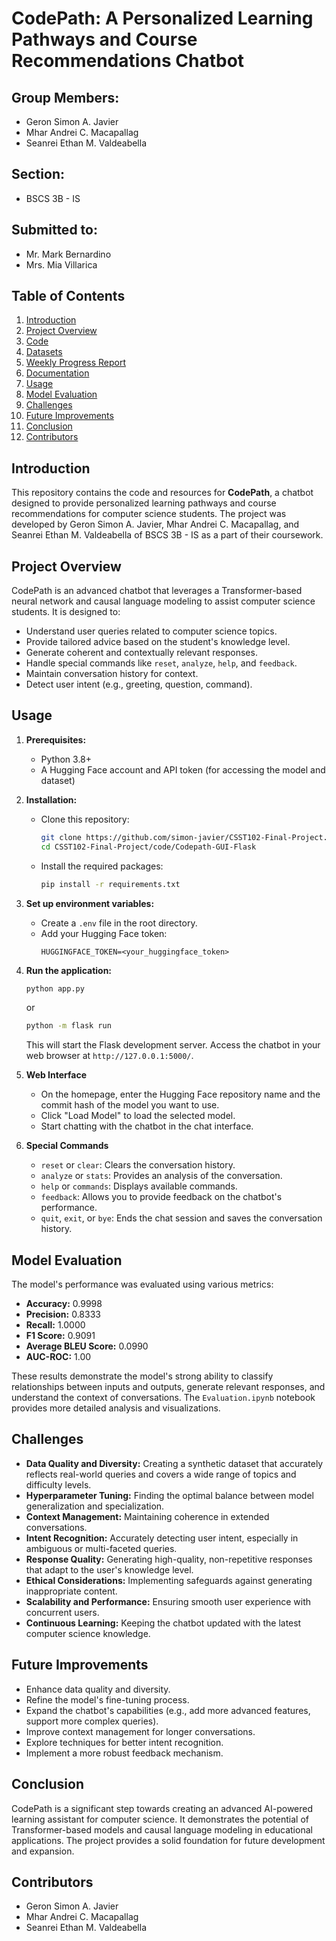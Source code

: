 # CodePath: A Personalized Learning Pathways and Course Recommendations Chatbot

## Group Members:

*   Geron Simon A. Javier
*   Mhar Andrei C. Macapallag
*   Seanrei Ethan M. Valdeabella

## Section:

*   BSCS 3B - IS

## Submitted to:

*   Mr. Mark Bernardino
*   Mrs. Mia Villarica

## Table of Contents

1. [Introduction](#introduction)
2. [Project Overview](#project-overview)
4. [Code](https://github.com/simon-javier/CSST102-Final-Project/tree/main/code)
5. [Datasets](https://github.com/simon-javier/CSST102-Final-Project/tree/main/data)
6. [Weekly Progress Report](https://github.com/simon-javier/CSST102-Final-Project/tree/main/weekly-progress-report)
7. [Documentation](https://github.com/simon-javier/CSST102-Final-Project/tree/main/documentation)
8. [Usage](#usage)
9. [Model Evaluation](#model-evaluation)
10. [Challenges](#challenges)
11. [Future Improvements](#future-improvements)
12. [Conclusion](#conclusion)
13. [Contributors](#contributors)


## Introduction

This repository contains the code and resources for **CodePath**, a chatbot designed to provide personalized learning pathways and course recommendations for computer science students. The project was developed by Geron Simon A. Javier, Mhar Andrei C. Macapallag, and Seanrei Ethan M. Valdeabella of BSCS 3B - IS as a part of their coursework.

## Project Overview

CodePath is an advanced chatbot that leverages a Transformer-based neural network and causal language modeling to assist computer science students. It is designed to:

*   Understand user queries related to computer science topics.
*   Provide tailored advice based on the student's knowledge level.
*   Generate coherent and contextually relevant responses.
*   Handle special commands like `reset`, `analyze`, `help`, and `feedback`.
*   Maintain conversation history for context.
*   Detect user intent (e.g., greeting, question, command).

## Usage

1. **Prerequisites:**
    *   Python 3.8+
    *   A Hugging Face account and API token (for accessing the model and dataset)

2. **Installation:**
    *   Clone this repository:
        ```bash
        git clone https://github.com/simon-javier/CSST102-Final-Project.git
        cd CSST102-Final-Project/code/Codepath-GUI-Flask
        ```
    *   Install the required packages:
        ```bash
        pip install -r requirements.txt
        ```

3. **Set up environment variables:**
    *   Create a `.env` file in the root directory.
    *   Add your Hugging Face token:
        ```
        HUGGINGFACE_TOKEN=<your_huggingface_token>
        ```

4. **Run the application:**
    ```bash
    python app.py
    ```
    or
   ```bash
   python -m flask run
   ```
    This will start the Flask development server. Access the chatbot in your web browser at `http://127.0.0.1:5000/`.

6. **Web Interface**
    *  On the homepage, enter the Hugging Face repository name and the commit hash of the model you want to use.
    *  Click "Load Model" to load the selected model.
    *  Start chatting with the chatbot in the chat interface.

7. **Special Commands**
    *   `reset` or `clear`: Clears the conversation history.
    *   `analyze` or `stats`: Provides an analysis of the conversation.
    *   `help` or `commands`: Displays available commands.
    *   `feedback`: Allows you to provide feedback on the chatbot's performance.
    *   `quit`, `exit`, or `bye`: Ends the chat session and saves the conversation history.

## Model Evaluation

The model's performance was evaluated using various metrics:

*   **Accuracy:** 0.9998
*   **Precision:** 0.8333
*   **Recall:** 1.0000
*   **F1 Score:** 0.9091
*   **Average BLEU Score:** 0.0990
*   **AUC-ROC:** 1.00

These results demonstrate the model's strong ability to classify relationships between inputs and outputs, generate relevant responses, and understand the context of conversations. The `Evaluation.ipynb` notebook provides more detailed analysis and visualizations.

## Challenges

*   **Data Quality and Diversity:** Creating a synthetic dataset that accurately reflects real-world queries and covers a wide range of topics and difficulty levels.
*   **Hyperparameter Tuning:** Finding the optimal balance between model generalization and specialization.
*   **Context Management:** Maintaining coherence in extended conversations.
*   **Intent Recognition:** Accurately detecting user intent, especially in ambiguous or multi-faceted queries.
*   **Response Quality:** Generating high-quality, non-repetitive responses that adapt to the user's knowledge level.
*   **Ethical Considerations:** Implementing safeguards against generating inappropriate content.
*   **Scalability and Performance:** Ensuring smooth user experience with concurrent users.
*   **Continuous Learning:** Keeping the chatbot updated with the latest computer science knowledge.

## Future Improvements

*   Enhance data quality and diversity.
*   Refine the model's fine-tuning process.
*   Expand the chatbot's capabilities (e.g., add more advanced features, support more complex queries).
*   Improve context management for longer conversations.
*   Explore techniques for better intent recognition.
*   Implement a more robust feedback mechanism.

## Conclusion

CodePath is a significant step towards creating an advanced AI-powered learning assistant for computer science. It demonstrates the potential of Transformer-based models and causal language modeling in educational applications. The project provides a solid foundation for future development and expansion.

## Contributors

*   Geron Simon A. Javier
*   Mhar Andrei C. Macapallag
*   Seanrei Ethan M. Valdeabella


